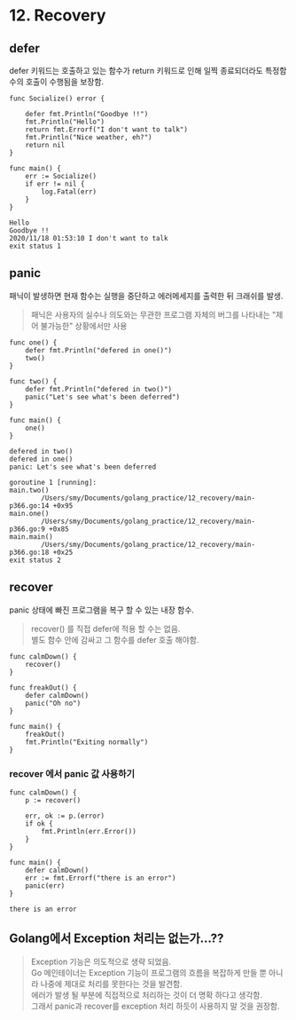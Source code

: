 # 12. Recovery


## defer  
defer 키워드는 호출하고 있는 함수가 return 키워드로 인해 일찍 종료되더라도 특정함수의 호출이 수행됨을 보장함.

```golang
func Socialize() error {

	defer fmt.Println("Goodbye !!")
	fmt.Println("Hello")
	return fmt.Errorf("I don't want to talk")
	fmt.Println("Nice weather, eh?")
	return nil
}

func main() {
	err := Socialize()
	if err != nil {
		log.Fatal(err)
	}
}
```
```
Hello
Goodbye !!
2020/11/18 01:53:10 I don't want to talk
exit status 1
```

## panic
패닉이 발생하면 현재 함수는 실행을 중단하고 에러메세지를 출력한 뒤 크래쉬를 발생.
> 패닉은 사용자의 실수나 의도와는 무관한 프로그램 자체의 버그를 나타내는 "제어 불가능한" 상황에서만 사용

```golang
func one() {
	defer fmt.Println("defered in one()")
	two()
}

func two() {
	defer fmt.Println("defered in two()")
	panic("Let's see what's been deferred")
}

func main() {
	one()
}
```

```
defered in two()
defered in one()
panic: Let's see what's been deferred

goroutine 1 [running]:
main.two()
        /Users/smy/Documents/golang_practice/12_recovery/main-p366.go:14 +0x95
main.one()
        /Users/smy/Documents/golang_practice/12_recovery/main-p366.go:9 +0x85
main.main()
        /Users/smy/Documents/golang_practice/12_recovery/main-p366.go:18 +0x25
exit status 2
```

## recover
panic 상태에 빠진 프로그램을 복구 할 수 있는 내장 함수.
> recover() 를 직접 defer에 적용 할 수는 없음.  
별도 함수 안에 감싸고 그 함수를 defer 호출 해야함.

```golang
func calmDown() {
	recover()
}

func freakOut() {
	defer calmDown()
	panic("Oh no")
}

func main() {
	freakOut()
	fmt.Println("Exiting normally")
}

```

### recover 에서 panic 값 사용하기

```golang
func calmDown() {
	p := recover()

	err, ok := p.(error)
	if ok {
		fmt.Println(err.Error())
	}
}

func main() {
	defer calmDown()
	err := fmt.Errorf("there is an error")
	panic(err)
}
```
```
there is an error
```

## Golang에서 Exception 처리는 없는가...??
>Exception 기능은 의도적으로 생략 되었음.  
Go 메인테이너는 Exception 기능이 프로그램의 흐름을 복잡하게 만들 뿐 아니라 나중에 제대로 처리를 못한다는 것을 발견함.  
에러가 발생 될 부분에 직접적으로 처리하는 것이 더 명확 하다고 생각함.  
그래서 panic과 recover를 exception 처리 하듯이 사용하지 말 것을 권장함.